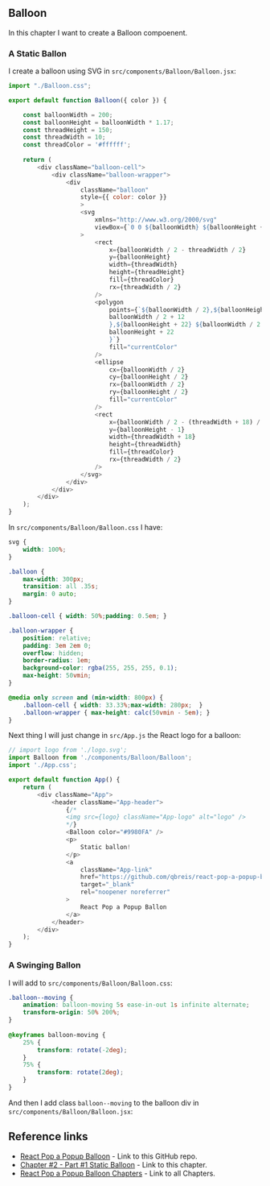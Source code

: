 ## Balloon

In this chapter I want to create a Balloon compoenent.

### A Static Ballon

I create a balloon using SVG in `src/components/Balloon/Balloon.jsx`:

```js
import "./Balloon.css";

export default function Balloon({ color }) {

    const balloonWidth = 200;
    const balloonHeight = balloonWidth * 1.17;
    const threadHeight = 150;
    const threadWidth = 10;
    const threadColor = '#ffffff';
    
    return (
        <div className="balloon-cell">
            <div className="balloon-wrapper">
                <div 
                    className="balloon"
                    style={{ color: color }} 
                    >
                    <svg
                        xmlns="http://www.w3.org/2000/svg"
                        viewBox={`0 0 ${balloonWidth} ${balloonHeight + threadHeight}`}
                    >
                        <rect
                            x={balloonWidth / 2 - threadWidth / 2}
                            y={balloonHeight}
                            width={threadWidth}
                            height={threadHeight}
                            fill={threadColor}
                            rx={threadWidth / 2}
                        />
                        <polygon
                            points={`${balloonWidth / 2},${balloonHeight - 3} ${
                            balloonWidth / 2 + 12
                            },${balloonHeight + 22} ${balloonWidth / 2 - 12},${
                            balloonHeight + 22
                            }`}
                            fill="currentColor"
                        />
                        <ellipse
                            cx={balloonWidth / 2}
                            cy={balloonHeight / 2}
                            rx={balloonWidth / 2}
                            ry={balloonHeight / 2}
                            fill="currentColor"
                        />
                        <rect
                            x={balloonWidth / 2 - (threadWidth + 18) / 2}
                            y={balloonHeight - 1}
                            width={threadWidth + 18}
                            height={threadWidth}
                            fill={threadColor}
                            rx={threadWidth / 2}
                        />
                    </svg>
                </div>
            </div>
        </div>
    );
}
```

In `src/components/Balloon/Balloon.css` I have:

```css
svg {
    width: 100%;
}

.balloon {
    max-width: 300px;
    transition: all .35s;
    margin: 0 auto;
}

.balloon-cell { width: 50%;padding: 0.5em; }

.balloon-wrapper {
    position: relative;
    padding: 3em 2em 0;
    overflow: hidden;
    border-radius: 1em;
    background-color: rgba(255, 255, 255, 0.1);
    max-height: 50vmin;
}

@media only screen and (min-width: 800px) {
    .balloon-cell { width: 33.33%;max-width: 280px;  }
    .balloon-wrapper { max-height: calc(50vmin - 5em); }
}
```

Next thing I will just change in `src/App.js` the React logo for a balloon:

```js
// import logo from './logo.svg';
import Balloon from './components/Balloon/Balloon';
import './App.css';

export default function App() {
    return (
        <div className="App">
            <header className="App-header">
                {/*
                <img src={logo} className="App-logo" alt="logo" />
                */}
                <Balloon color="#9980FA" />
                <p>
                    Static ballon!
                </p>
                <a
                    className="App-link"
                    href="https://github.com/qbreis/react-pop-a-popup-balloon/"
                    target="_blank"
                    rel="noopener noreferrer"
                >
                    React Pop a Popup Ballon
                </a>
            </header>
        </div>
    );
}
```

### A Swinging Ballon

I will add to `src/components/Balloon/Balloon.css`:

```css
.balloon--moving {
    animation: balloon-moving 5s ease-in-out 1s infinite alternate;
    transform-origin: 50% 200%;
}
  
@keyframes balloon-moving {
    25% {
        transform: rotate(-2deg);
    }
    75% {
        transform: rotate(2deg);
    }
}
```

And then I add class `balloon--moving` to the balloon div in `src/components/Balloon/Balloon.jsx`:

## Reference links

- [React Pop a Popup Balloon](https://github.com/qbreis/react-pop-a-popup-balloon/) - Link to this GitHub repo.
- [Chapter #2 - Part #1 Static Balloon](https://github.com/qbreis/react-pop-a-popup-balloon/blob/main/documentation/walkthrough/chapter-01-setup.md) - Link to this chapter.
- [React Pop a Popup Balloon Chapters](https://github.com/qbreis/react-pop-a-popup-balloon/tree/main/documentation/walkthrough) - Link to all Chapters.


